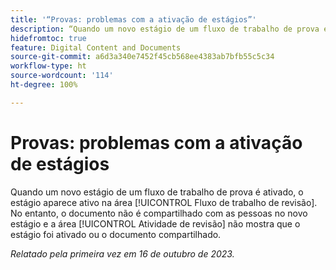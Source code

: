 ```yaml
---
title: '“Provas: problemas com a ativação de estágios”'
description: “Quando um novo estágio de um fluxo de trabalho de prova é ativado, o estágio aparece como ativo na área Fluxo de trabalho de revisão. No entanto, o documento não é compartilhado com as pessoas no novo estágio e a área Atividade de revisão não mostra que o estágio foi ativado ou o documento compartilhado.”
hidefromtoc: true
feature: Digital Content and Documents
source-git-commit: a6d3a340e7452f45cb568ee4383ab7bfb55c5c34
workflow-type: ht
source-wordcount: '114'
ht-degree: 100%

---
```



# Provas: problemas com a ativação de estágios

Quando um novo estágio de um fluxo de trabalho de prova é ativado, o estágio aparece ativo na área [!UICONTROL Fluxo de trabalho de revisão]. No entanto, o documento não é compartilhado com as pessoas no novo estágio e a área [!UICONTROL Atividade de revisão] não mostra que o estágio foi ativado ou o documento compartilhado.

_Relatado pela primeira vez em 16 de outubro de 2023._
